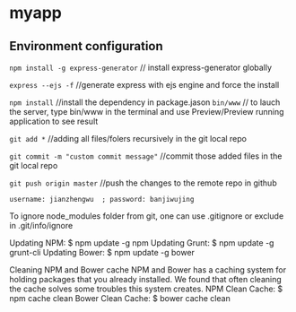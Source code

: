 # myapp 
## Environment configuration
`npm install -g express-generator` 
// install express-generator globally 

`express --ejs -f` 
//generate express with ejs engine and force the install

`npm install` 
//install the dependency in package.jason
`bin/www`
// to lauch the server, type bin/www in the terminal and use Preview/Preview running application to see result

`git add *` 
//adding all files/folers recursively in the git local repo

`git commit -m "custom commit message"` 
//commit those added files in the git local repo

`git push origin master` 
//push the changes to the remote repo in github 

`username: jianzhengwu  ; password: banjiwujing`

To ignore node_modules folder from git, one can use .gitignore or exclude in .git/info/ignore

Updating NPM:
$ npm update -g npm
Updating Grunt:
$ npm update -g grunt-cli
Updating Bower:
$ npm update -g bower

Cleaning NPM and Bower cache
NPM and Bower has a caching system for holding packages that you already installed. We found that often cleaning the cache solves some troubles this system creates.
NPM Clean Cache:
$ npm cache clean
Bower Clean Cache:
$ bower cache clean

